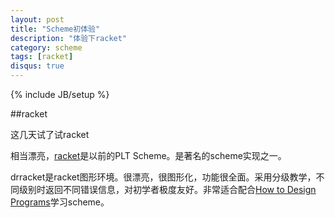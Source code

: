 ```yaml
---
layout: post
title: "Scheme初体验"
description: "体验下racket"
category: scheme
tags: [racket]
disqus: true
---
```

{% include JB/setup %}

##racket

这几天试了试racket

相当漂亮，[racket][1]是以前的PLT Scheme。是著名的scheme实现之一。

drracket是racket图形环境。很漂亮，很图形化，功能很全面。采用分级教学，不同级别时返回不同错误信息，对初学者极度友好。非常适合配合[How to Design Programs][2]学习scheme。

[1]: http://racket-lang.org/
[2]: http://www.htdp.org/
